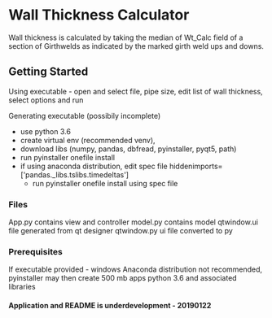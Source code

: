 # Wall Thickness Calculator

Wall thickness is calculated by taking the median of Wt_Calc field of a section of Girthwelds as indicated by the marked girth weld ups and downs. 

## Getting Started

Using executable - open and select file, pipe size, edit list of wall thickness, select options and run

Generating executable (possibily incomplete)
- use python 3.6
- create virtual env (recommended venv), 
- download libs (numpy, pandas, dbfread, pyinstaller, pyqt5, path)
- run pyinstaller onefile install
- if using anaconda distribution, edit spec file hiddenimports=['pandas._libs.tslibs.timedeltas']
  - run pyinstaller onefile install using spec file

### Files

App.py contains view and controller
model.py contains model
qtwindow.ui file generated from qt designer
qtwindow.py ui file converted to py

### Prerequisites

If executable provided - windows
Anaconda distribution not recommended, pyinstaller may then create 500 mb apps
python 3.6 and associated libraries

#### Application and README is underdevelopment - 20190122
